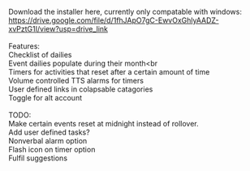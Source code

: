 Download the installer here, currently only compatable with windows: <br>
https://drive.google.com/file/d/1fhJApO7gC-EwvOxGhlyAADZ-xvPztG1I/view?usp=drive_link<br>
<br>
Features:<br>
Checklist of dailies<br>
Event dailies populate during their month<br<br>
Timers for activities that reset after a certain amount of time<br>
Volume controlled TTS alarms for timers<br>
User defined links in colapsable catagories<br>
Toggle for alt account<br>
<br>
TODO:<br>
Make certain events reset at midnight instead of rollover.<br>
Add user defined tasks?<br>
Nonverbal alarm option<br>
Flash icon on timer option<br>
Fulfil suggestions
